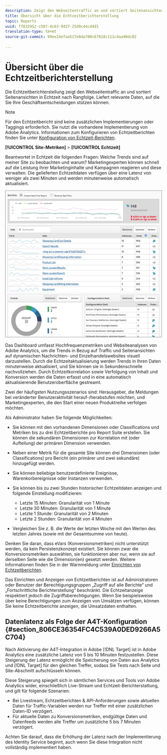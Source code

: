 ```yaml
---
description: Zeigt den Webseitentraffic an und sortiert Seitenansichten in Echtzeit nach Rangfolge. Liefert relevante Daten, auf die Sie Ihre Geschäftsentscheidungen stützen können.
title: Übersicht über die Echtzeitberichterstellung
topic: Reports
uuid: ff832952-c507-4c63-9437-25d9c44c44d1
translation-type: tm+mt
source-git-commit: 99ee24efaa517e8da700c67818c111c4aa90dc02

---
```



# Übersicht über die Echtzeitberichterstellung

Die Echtzeitberichterstellung zeigt den Webseitentraffic an und sortiert Seitenansichten in Echtzeit nach Rangfolge. Liefert relevante Daten, auf die Sie Ihre Geschäftsentscheidungen stützen können.

>[!NOTE]
>
>Für den Echtzeitbericht sind keine zusätzlichen Implementierungen oder Taggings erforderlich. Sie nutzt die vorhandene Implementierung von Adobe Analytics. Informationen zum Konfigurieren von Echtzeitberichten finden Sie unter [Konfiguration von Echtzeit-Berichten](/help/components/c-real-time-reporting/t-realtime-admin.md).

**[!UICONTROL Site-Metriken]** &gt; **[!UICONTROL Echtzeit]**

Beantwortet in Echtzeit die folgenden Fragen: Welche Trends sind auf meiner Site zu beobachten und warum? Marketingexperten können schnell auf die Leistung ihrer Marketinginhalte und Kampagnen reagieren und diese verwalten. Die gelieferten Echtzeitdaten verfügen über eine Latenz von weniger als zwei Minuten und werden minutenweise automatisch aktualisiert.

![](assets/report-realtime.png)

Das Dashboard umfasst Hochfrequenzmetriken und Websiteanalysen von Adobe Analytics, um die Trends in Bezug auf Traffic und Seitenansichten auf dynamischen Nachrichten- und Einzelhandelswebsites visuell darzustellen. Durch die Echtzeitaktualisierung werden Trends in Ihren Daten minutenweise aktualisiert, und Sie können sie in Sekundenschnelle nachvollziehen. Durch Echtzeitkorrelation sowie Verfolgung von Inhalt und Konversion werden die Daten erfasst und in eine automatisch aktualisierende Benutzeroberfläche gestreamt.

Zwei der häufigsten Nutzungsszenarios sind: Herausgeber, die Meldungen bei veränderter Benutzeraktivität herauf-/herabstufen möchten, und Marketingexperten, die den Start einer neuen Produktreihe verfolgen möchten.

Als Administrator haben Sie folgende Möglichkeiten:

* Sie können mit den vorhandenen Dimensionen oder Classifications und Metriken bis zu drei Echtzeitberichte pro Report Suite erstellen. Sie können die sekundären Dimensionen zur Korrelation mit (oder Aufteilung) der primären Dimension verwenden.
* Neben einer Metrik für die gesamte Site können drei Dimensionen (oder Classifications) pro Bericht (ein primärer und zwei sekundäre) hinzugefügt werden.
* Sie können beliebige benutzerdefinierte Ereignisse, Warenkorbereignisse oder Instanzen verwenden.
* Sie können bis zu zwei Stunden historischer Echtzeitdaten anzeigen und folgende Einstellung modifizieren:

   * Letzte 15 Minuten: Granularität von 1 Minute
   * Letzte 30 Minuten: Granularität von 1 Minute
   * Letzte 1 Stunde: Granularität von 2 Minuten
   * Letzte 2 Stunden: Granularität von 4 Minuten

* Vergleichen Sie z. B. die Werte der letzten Woche mit den Werten des letzten Jahres (sowie mit der Gesamtsumme von heute).

Denken Sie daran, dass eVars (Konversionsmetriken) nicht unterstützt werden, da kein Persistenzkonzept existiert. Sie können zwar die Konversionsmetriken auswählen, sie funktionieren aber nur, wenn sie auf derselben Seite wie die Dimension(en) gesetzt werden. Weitere Informationen finden Sie in der Warnmeldung unter [Einrichten von Echtzeitberichten](/help/components/c-real-time-reporting/t-realtime-admin.md).

Das Einrichten und Anzeigen von Echtzeitberichten ist auf Administratoren oder Benutzer der Berechtigungsgruppen „Zugriff auf alle Berichte“ und „Fortschrittliche Berichterstellung“ beschränkt. Die Echtzeitanzeige respektiert jedoch die Zugriffsberechtigungen. Wenn Sie beispielsweise über keine Berechtigungen zum Anzeigen von Umsätzen verfügen, können Sie keine Echtzeitberichte anzeigen, die Umsatzdaten enthalten.

## Datenlatenz als Folge der A4T-Konfiguration {#section_806CE36354FC4C539A0DED9266A5C704}

Nach Aktivierung der A4T-Integration in Adobe [!DNL Target] ist in Adobe Analytics eine zusätzliche Latenz von 5 bis 10 Minuten festzustellen. Diese Steigerung der Latenz ermöglicht die Speicherung von Daten aus Analytics und [!DNL Target] für den gleichen Treffer, sodass Sie Tests nach Seite und Site-Abschnitt aufschlüsseln können.

Diese Steigerung spiegelt sich in sämtlichen Services und Tools von Adobe Analytics wider, einschließlich Live-Stream und Echtzeit-Berichterstattung, und gilt für folgende Szenarien:

* Bei Livestream, Echtzeitberichten &amp; API-Anforderungen sowie aktuellen Daten für Traffic-Variablen werden nur Treffer mit einer zusätzlichen Daten-ID verzögert.
* Für aktuelle Daten zu Konversionsmetriken, endgültige Daten und Datenfeeds werden alle Treffer um zusätzliche 5 bis 7 Minuten verzögert.

Achten Sie darauf, dass die Erhöhung der Latenz nach der Implementierung des Identity Service beginnt, auch wenn Sie diese Integration nicht vollständig implementiert haben.
